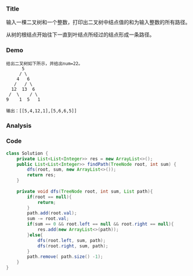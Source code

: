 ###   Title
输入一棵二叉树和一个整数，打印出二叉树中结点值的和为输入整数的所有路径。

从树的根结点开始往下一直到叶结点所经过的结点形成一条路径。
###   Demo
```
给出二叉树如下所示，并给出num=22。
      5
     / \
    4   6
   /   / \
  12  13  6
 /  \    / \
9    1  5   1

输出：[[5,4,12,1],[5,6,6,5]]
```
###   Analysis

###   Code

```java
class Solution {
    private List<List<Integer>> res = new ArrayList<>();
    public List<List<Integer>> findPath(TreeNode root, int sum) {
        dfs(root, sum, new ArrayList<>());
        return res;
    }
    
    private void dfs(TreeNode root, int sum, List path){
        if(root == null){
            return;
        }
        path.add(root.val);
        sum -= root.val;
        if(sum == 0 && root.left == null && root.right == null){
            res.add(new ArrayList<>(path));
        }else{
            dfs(root.left, sum, path);
            dfs(root.right, sum, path);
        }
        path.remove( path.size() -1);
    }
}
```
